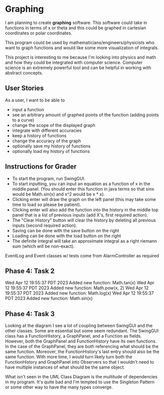 # Graphing

I am planning to create **graphing** software.
This software could take in functions in terms of x 
or theta and this could be graphed in cartesian 
coordinates or polar coordinates.

This program could be used by mathematicians/engineers/physicists
who want to graph functions and would like some more
visualization of integrals.

This project is interesting to me because I'm looking
into physics and math and how they could be integrated
with computer science. Computer
science is an extremely powerful tool and can
be helpful in working with abstract concepts.


## User Stories

As a user, I want to be able to 
- input a function
- see an arbitrary amount of graphed points 
of the function (adding points to a curve)
- change the scope of the displayed graph
- integrate with different accuracies
- keep a history of functions 
- change the accuracy of the graph
- optionally save my history of functions
- optionally load my history of functions

## Instructions for Grader

- To start the program, run SwingGUI.
- To start inputting, you can input an equation
as a function of x in the middle panel. (You should enter
this function in java terms so that sinx would be 
Math.sin(x) and x^2 would be x * x).
- Clicking enter will draw the graph on the left panel
  (this may take some time to load so please be patient).
- Clicking enter will also add the function into the history
in the middle top panel that is a list of previous inputs
  (add X's, first required action).
- The "Clear History" button will clear the history by 
deleting all previous inputs (second required action).
- Saving can be done with the save button on the right
- Loading can be done with the load button on the right
- The definite integral will take an approximate integral
as a right riemann sum (which will be non-exact).

EventLog and Event classes w/ tests come from AlarmController as required


## Phase 4: Task 2
Wed Apr 12 19:55:37 PDT 2023
Added new function: Math.tan(x)
Wed Apr 12 19:55:37 PDT 2023
Added new function: Math.pow(x, 2)
Wed Apr 12 19:55:37 PDT 2023
Added new function: Math.log(x)
Wed Apr 12 19:55:37 PDT 2023
Added new function: Math.sin(x)

## Phase 4: Task 3

Looking at the diagram I see a lot of coupling between
SwingGUI and the other classes. Some are essential but
some seem redundant. The SwingGUI class has a FunctionHistory,
a GraphPanel, and a Function as fields. However, both 
the GraphPanel and FunctionHistory have its own functions.
In the case of the GraphPanel, they are both referencing what
should be the same function. Moreover, the FunctionHistory's
last entry should also be the same function. With more time,
I would turn likely turn both the FunctionHistory and GraphPanel
into Observers so that I wouldn't need to have multiple
instances of what should be the same object. 

What isn't seen in the UML Class Diagram is the multitude of
dependencies in my program. It's quite bad and I'm 
tempted to use the Singleton Pattern or some other
way to have the many types converge. 
